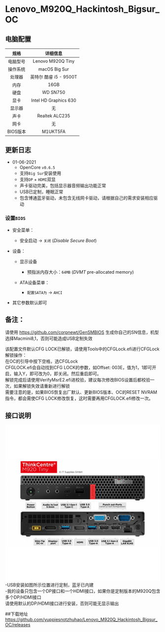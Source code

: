 # Lenovo_M920Q_Hackintosh_Bigsur_OC

## 电脑配置

|   规格   |                           详细信息                           |
| :------: | :----------------------------------------------------------: |
| 电脑型号 |                      Lenovo M920Q Tiny                       |
| 操作系统 |                        macOS Big Sur                         |
|  处理器  |                    英特尔 酷睿 i5 - 9500T                     |
|   内存   |                             16GB                             |
|   硬盘   |                           WD SN750                           |
|   显卡   |                    Intel HD Graphics 630                     |
|  显示器  |                              无                              |
|   声卡   |                        Realtek ALC235                        |
|   网卡   |                              无                              |
|  BIOS版本|                           M1UKT5FA                           |

## 更新日志


- 01-06-2021
  - OpenCore `v0.6.5`
  - 支持`Big Sur`安装使用
  - 支持`DP` + `HDMI`双显
  - 声卡驱动完美，包括显示器音频输出功能正常
  - USB已定制，睡眠正常
  - 包含博通蓝牙驱动，未包含无线网卡驱动，请根据自己的需求安装相应驱动

### 设置`BIOS`

- 安全菜单：
  
  - 安全启动 -> `关闭`  (*Disable Secure Boot*)
  
- 设备：
  - 显示设备
    - 预指派内存大小：`64MB` (*DVMT* pre-allocated memory)
  
  - ATA设备菜单：
    - `配置SATA为` -> `AHCI`
  
- 其它参数默认即可

## 备注：

请使用 https://github.com/corpnewt/GenSMBIOS 生成你自己的SN信息，机型选择Macmini8,1，否则可能造成USB定制失效  

该配置文件默认CFG LOCK已解锁，请使用Tools中的CFGLock.efi进行CFGLock解锁操作：  
在OC的引导中按下空格，选CFGLock  
CFGLOCK.efi会自动找到CFG LOCK的参数，如Offset: 003E，值为1，1即可开启，输入Y，即可改为0，即关闭。然后重启即可。  
解锁完成后请使用VerifyMsrE2.efi进校验，建议每次修改BIOS设置后都校验一次，如果解锁失效请重新进行解锁  
需要注意的是，如果BIOS恢复出厂默认、更新BIOS版本、OC的RESET NVRAM指令，都会需使CFG LOCK修改恢复，这时需要再用CFGLOCK.efi修改一次。  

## 接口说明
![M920Q接口说明](./M920Q接口说明.png)
-USB安装如图所示位置进行定制，蓝牙已内建  
-我的设备只包含一个DP接口和一个HDMI接口，如果你是定制版本的M920Q包含多个DP/HDMI接口  
 请使用默认的DP/HDMI接口进行安装，否则可能无显示输出

##下载地址
https://github.com/yuppiesnotzhuhao/Lenovo_M920Q_Hackintosh_Bigsur_OC/releases
